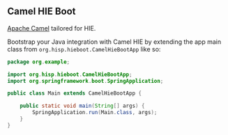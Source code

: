## Camel HIE Boot

[Apache Camel](https://camel.apache.org/) tailored for HIE.

Bootstrap your Java integration with Camel HIE by extending the app main class from `org.hisp.hieboot.CamelHieBootApp` like so:

```java
package org.example;

import org.hisp.hieboot.CamelHieBootApp;
import org.springframework.boot.SpringApplication;

public class Main extends CamelHieBootApp {

    public static void main(String[] args) {
        SpringApplication.run(Main.class, args);
    }
}
```
